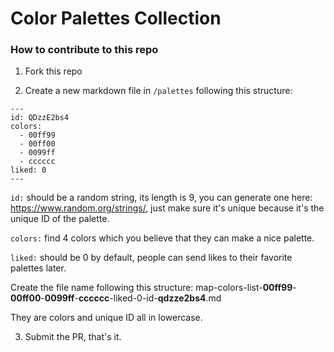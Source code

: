 # Color Palettes Collection

### How to contribute to this repo

1. Fork this repo

2. Create a new markdown file in `/palettes` following this structure:

```
---
id: QDzzE2bs4
colors:
  - 00ff99
  - 00ff00
  - 0099ff
  - cccccc
liked: 0
---
```

`id:` should be a random string, its length is 9, you can generate one here: https://www.random.org/strings/, just make sure it's unique because it's the unique ID of the palette.

`colors:` find 4 colors which you believe that they can make a nice palette.

`liked:` should be 0 by default, people can send likes to their favorite palettes later.

Create the file name following this structure: map-colors-list-**00ff99**-**00ff00**-**0099ff**-**cccccc**-liked-0-id-**qdzze2bs4**.md

They are colors and unique ID all in lowercase.

3. Submit the PR, that's it.
